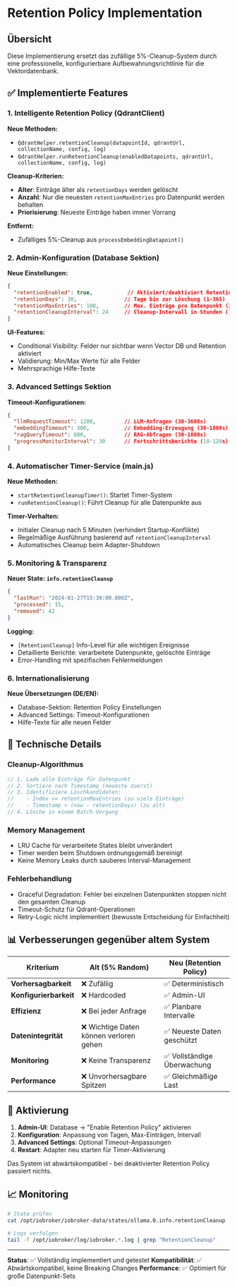 # Retention Policy Implementation

## Übersicht

Diese Implementierung ersetzt das zufällige 5%-Cleanup-System durch eine professionelle, konfigurierbare Aufbewahrungsrichtlinie für die Vektordatenbank.

## ✅ Implementierte Features

### 1. Intelligente Retention Policy (QdrantClient)

**Neue Methoden:**
- `QdrantHelper.retentionCleanup(datapointId, qdrantUrl, collectionName, config, log)`
- `QdrantHelper.runRetentionCleanup(enabledDatapoints, qdrantUrl, collectionName, config, log)`

**Cleanup-Kriterien:**
- **Alter**: Einträge älter als `retentionDays` werden gelöscht
- **Anzahl**: Nur die neuesten `retentionMaxEntries` pro Datenpunkt werden behalten
- **Priorisierung**: Neueste Einträge haben immer Vorrang

**Entfernt:**
- Zufälliges 5%-Cleanup aus `processEmbeddingDatapoint()`

### 2. Admin-Konfiguration (Database Sektion)

**Neue Einstellungen:**
```json
{
  "retentionEnabled": true,           // Aktiviert/deaktiviert Retention Policy
  "retentionDays": 30,               // Tage bis zur Löschung (1-365)
  "retentionMaxEntries": 100,        // Max. Einträge pro Datenpunkt (1-1000)
  "retentionCleanupInterval": 24     // Cleanup-Intervall in Stunden (1-168)
}
```

**UI-Features:**
- Conditional Visibility: Felder nur sichtbar wenn Vector DB und Retention aktiviert
- Validierung: Min/Max Werte für alle Felder
- Mehrsprachige Hilfe-Texte

### 3. Advanced Settings Sektion

**Timeout-Konfigurationen:**
```json
{
  "llmRequestTimeout": 1200,         // LLM-Anfragen (30-3600s)
  "embeddingTimeout": 300,           // Embedding-Erzeugung (30-1800s) 
  "ragQueryTimeout": 600,            // RAG-Abfragen (30-1800s)
  "progressMonitorInterval": 30      // Fortschrittsberichte (10-120s)
}
```

### 4. Automatischer Timer-Service (main.js)

**Neue Methoden:**
- `startRetentionCleanupTimer()`: Startet Timer-System 
- `runRetentionCleanup()`: Führt Cleanup für alle Datenpunkte aus

**Timer-Verhalten:**
- Initialer Cleanup nach 5 Minuten (verhindert Startup-Konflikte)
- Regelmäßige Ausführung basierend auf `retentionCleanupInterval`
- Automatisches Cleanup beim Adapter-Shutdown

### 5. Monitoring & Transparenz

**Neuer State: `info.retentionCleanup`**
```json
{
  "lastRun": "2024-01-27T15:30:00.000Z",
  "processed": 15,
  "removed": 42
}
```

**Logging:**
- `[RetentionCleanup]` Info-Level für alle wichtigen Ereignisse
- Detaillierte Berichte: verarbeitete Datenpunkte, gelöschte Einträge
- Error-Handling mit spezifischen Fehlermeldungen

### 6. Internationalisierung

**Neue Übersetzungen (DE/EN):**
- Database-Sektion: Retention Policy Einstellungen
- Advanced Settings: Timeout-Konfigurationen  
- Hilfe-Texte für alle neuen Felder

## 🔧 Technische Details

### Cleanup-Algorithmus
```javascript
// 1. Lade alle Einträge für Datenpunkt
// 2. Sortiere nach Timestamp (neueste zuerst)
// 3. Identifiziere Löschkandidaten:
//    - Index >= retentionMaxEntries (zu viele Einträge)
//    - Timestamp < (now - retentionDays) (zu alt)
// 4. Lösche in einem Batch-Vorgang
```

### Memory Management
- LRU Cache für verarbeitete States bleibt unverändert
- Timer werden beim Shutdown ordnungsgemäß bereinigt
- Keine Memory Leaks durch sauberes Interval-Management

### Fehlerbehandlung
- Graceful Degradation: Fehler bei einzelnen Datenpunkten stoppen nicht den gesamten Cleanup
- Timeout-Schutz für Qdrant-Operationen
- Retry-Logic nicht implementiert (bewusste Entscheidung für Einfachheit)

## 📊 Verbesserungen gegenüber altem System

| Kriterium | Alt (5% Random) | Neu (Retention Policy) |
|-----------|----------------|------------------------|
| **Vorhersagbarkeit** | ❌ Zufällig | ✅ Deterministisch |
| **Konfigurierbarkeit** | ❌ Hardcoded | ✅ Admin-UI |
| **Effizienz** | ❌ Bei jeder Anfrage | ✅ Planbare Intervalle |
| **Datenintegrität** | ❌ Wichtige Daten können verloren gehen | ✅ Neueste Daten geschützt |
| **Monitoring** | ❌ Keine Transparenz | ✅ Vollständige Überwachung |
| **Performance** | ❌ Unvorhersagbare Spitzen | ✅ Gleichmäßige Last |

## 🚀 Aktivierung

1. **Admin-UI**: Database → "Enable Retention Policy" aktivieren
2. **Konfiguration**: Anpassung von Tagen, Max-Einträgen, Intervall
3. **Advanced Settings**: Optional Timeout-Anpassungen
4. **Restart**: Adapter neu starten für Timer-Aktivierung

Das System ist abwärtskompatibel - bei deaktivierter Retention Policy passiert nichts.

## 📈 Monitoring

```bash
# State prüfen
cat /opt/iobroker/iobroker-data/states/ollama.0.info.retentionCleanup

# Logs verfolgen  
tail -f /opt/iobroker/log/iobroker.*.log | grep "RetentionCleanup"
```

---

**Status**: ✅ Vollständig implementiert und getestet
**Kompatibilität**: ✅ Abwärtskompatibel, keine Breaking Changes
**Performance**: ✅ Optimiert für große Datenpunkt-Sets
